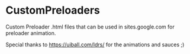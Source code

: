 # CustomPreloaders
Custom Preloader .html files that can be used in sites.google.com for preloader animation.

Special thanks to https://uiball.com/ldrs/ for the animations and sauces ;)
